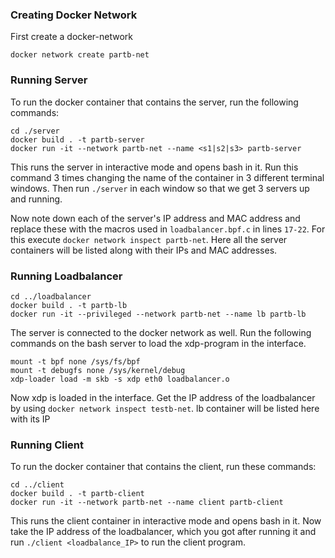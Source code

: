 ### Creating Docker Network

First create a docker-network

```
docker network create partb-net
```

### Running Server

To run the docker container that contains the server, run the following commands:

```
cd ./server
docker build . -t partb-server
docker run -it --network partb-net --name <s1|s2|s3> partb-server
```

This runs the server in interactive mode and opens bash in it. Run this command 3 times changing the name of the container in 3 different terminal windows. Then run `./server` in each window so that we get 3 servers up and running.

Now note down each of the server's IP address and MAC address and replace these with the macros used in `loadbalancer.bpf.c` in lines `17-22`. For this execute `docker network inspect partb-net`. Here all the server containers will be listed along with their IPs and MAC addresses.

### Running Loadbalancer

```
cd ../loadbalancer
docker build . -t partb-lb
docker run -it --privileged --network partb-net --name lb partb-lb
```

The server is connected to the docker network as well. Run the following commands on the bash server to load the xdp-program in the interface.

```
mount -t bpf none /sys/fs/bpf
mount -t debugfs none /sys/kernel/debug
xdp-loader load -m skb -s xdp eth0 loadbalancer.o
```

Now xdp is loaded in the interface. Get the IP address of the loadbalancer by using `docker network inspect testb-net`. lb container will be listed here with its IP

### Running Client

To run the docker container that contains the client, run these commands:

```
cd ../client
docker build . -t partb-client
docker run -it --network partb-net --name client partb-client
```

This runs the client container in interactive mode and opens bash in it. Now take the IP address of the loadbalancer, which you got after running it and run `./client <loadbalance_IP>` to run the client program.
